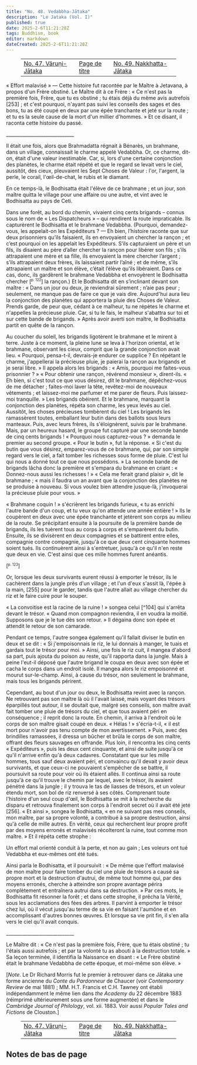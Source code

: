 ```yaml
---
title: "No. 48. Vedabbha-Jātaka"
description: "Le Jataka (Vol. I)"
published: true
date: 2025-2-6T11:21:28Z
tags: Buddhism, book
editor: markdown
dateCreated: 2025-2-6T11:21:28Z
---
```


<figure class="table chapter-navigator">
  <table>
    <tbody>
      <tr>
        <td>
        <a href="/fr/book/Buddhism/The_Jakata_Vol_1/47">
          <span class="mdi mdi-arrow-left-drop-circle"></span><span class="pl-2">No. 47. Vāruṇi-Jātaka</span>
        </a>
        </td>
        <td>
        <a href="/fr/book/Buddhism/The_Jakata_Vol_1">
          <span class="mdi mdi-book-open-variant"></span><span class="pl-2">Page de titre</span>
        </a>
        </td>
        <td>
        <a href="/fr/book/Buddhism/The_Jakata_Vol_1/49">
          <span class="pr-2">No. 49. Nakkhatta-Jātaka</span><span class="mdi mdi-arrow-right-drop-circle"></span>
        </a>
        </td>
      </tr>
    </tbody>
  </table>
</figure>

« Effort malavisé » — Cette histoire fut racontée par le Maître à Jetavana, à propos d'un Frère obstiné. Le Maître dit à ce Frère : « Ce n'est pas la première fois, Frère, que tu es obstiné ; tu étais déjà du même avis autrefois [253] ; et c'est pourquoi, n'ayant pas suivi les conseils des sages et des bons, tu as été coupé en deux par une épée tranchante et jeté sur la route ; et tu es la seule cause de la mort d'un millier d'hommes. » Et ce disant, il raconta cette histoire du passé.

\_\_\_\_\_\_\_\_\_\_\_\_\_\_\_\_\_\_\_\_\_\_\_\_\_\_\_\_\_

Il était une fois, alors que Brahmadatta régnait à Bénarès, un brahmane, dans un village, connaissait le charme appelé Vedabbha. Or, ce charme, dit-on, était d'une valeur inestimable. Car, si, lors d'une certaine conjonction des planètes, le charme était répété et que le regard se levait vers le ciel, aussitôt, des cieux, pleuvaient les Sept Choses de Valeur : l'or, l'argent, la perle, le corail, l'œil-de-chat, le rubis et le diamant.

En ce temps-là, le Bodhisatta était l'élève de ce brahmane ; et un jour, son maître quitta le village pour une affaire ou une autre, et vint avec le Bodhisatta au pays de Ceti.

Dans une forêt, au bord du chemin, vivaient cinq cents brigands – connus sous le nom de « Les Dispatcheurs » – qui rendirent la route impraticable. Ils capturèrent le Bodhisatta et le brahmane Vedabbha. (Pourquoi, demandez-vous, les appelait-on les Expéditeurs ? — Eh bien, l’histoire raconte que sur deux prisonniers qu’ils faisaient, ils en envoyaient un chercher la rançon ; et c’est pourquoi on les appelait les Expéditeurs. S’ils capturaient un père et un fils, ils disaient au père d’aller chercher la rançon pour libérer son fils ; s’ils attrapaient une mère et sa fille, ils envoyaient la mère chercher l’argent ; s’ils attrapaient deux frères, ils laissaient partir l’aîné ; et de même, s’ils attrapaient un maître et son élève, c’était l’élève qu’ils libéraient. Dans ce cas, donc, ils gardèrent le brahmane Vedabbha et envoyèrent le Bodhisatta chercher <span id="p122">[<sup><small>p. 122</small></sup>]</span> la rançon.) Et le Bodhisatta dit en s’inclinant devant son maître : « Dans un jour ou deux, je reviendrai sûrement ; n’aie pas peur ; seulement, ne manque pas de faire ce que je vais dire. Aujourd'hui aura lieu la conjonction des planètes qui apportera la pluie des Choses de Valeur. Prends garde, de peur que, cédant à ce malheur, tu ne répètes le charme et n'appelles la précieuse pluie. Car, si tu le fais, le malheur s'abattra sur toi et sur cette bande de brigands. » Après avoir averti son maître, le Bodhisatta partit en quête de la rançon.

Au coucher du soleil, les brigands ligotèrent le brahmane et le mirent à terre. Juste à ce moment, la pleine lune se leva à l'horizon oriental, et le brahmane, observant les cieux, comprit que la grande conjonction avait lieu. « Pourquoi, pensa-t-il, devrais-je endurer ce supplice ? En répétant le charme, j'appellerai la précieuse pluie, je paierai la rançon aux brigands et je serai libre. » Il appela alors les brigands : « Amis, pourquoi me faites-vous prisonnier ? » « Pour obtenir une rançon, révérend monsieur », dirent-ils. « Eh bien, si c'est tout ce que vous désirez, dit le brahmane, dépêchez-vous de me détacher ; faites-moi laver la tête, revêtez-moi de nouveaux vêtements ; et laissez-moi me parfumer et me parer de fleurs. Puis laissez-moi tranquille. » Les brigands obéirent. Et le brahmane, marquant la conjonction des planètes, répéta son charme, les yeux levés au ciel. Aussitôt, les choses précieuses tombèrent du ciel ! Les brigands les ramassèrent toutes, emballant leur butin dans des ballots sous leurs manteaux. Puis, avec leurs frères, ils s'éloignèrent, suivis par le brahmane. Mais, par un heureux hasard, le groupe fut capturé par une seconde bande de cinq cents brigands ! « Pourquoi nous capturez-vous ? » demanda le premier au second groupe. « Pour le butin », fut la réponse. « Si c'est du butin que vous désirez, emparez-vous de ce brahmane, qui, par son simple regard vers le ciel, a fait tomber les richesses sous forme de pluie. C'est lui qui nous a donné tout ce que nous possédons. » La seconde bande de brigands lâcha donc la première et s'empara du brahmane en criant : « Donnez-nous aussi les richesses ! » « Cela me ferait grand plaisir », dit le brahmane ; « mais il faudra un an avant que la conjonction des planètes ne se produise à nouveau. Si vous voulez bien attendre jusque-là, j'invoquerai la précieuse pluie pour vous. »

« Brahmane coquin ! » s'écrièrent les brigands furieux, « tu as enrichi l'autre bande d'un coup, et tu veux qu'on attende une année entière ! » Ils le coupèrent en deux avec une épée tranchante et jetèrent son corps au milieu de la route. Se précipitant ensuite à la poursuite de la première bande de brigands, ils les tuèrent tous au corps à corps et s'emparèrent du butin. Ensuite, ils se divisèrent en deux compagnies et se battirent entre elles, compagnie contre compagnie, jusqu'à ce que deux cent cinquante hommes soient tués. Ils continuèrent ainsi à s'entretuer, jusqu'à ce qu'il n'en reste que deux en vie. C'est ainsi que ces mille hommes furent anéantis.

<span id="p123">[<sup><small>p. 123</small></sup>]</span>

Or, lorsque les deux survivants eurent réussi à emporter le trésor, ils le cachèrent dans la jungle près d'un village ; et l'un d'eux s'assit là, l'épée à la main, [255] pour le garder, tandis que l'autre allait au village chercher du riz et le faire cuire pour le souper.

« La convoitise est la racine de la ruine ! » songea celui [^104] qui s'arrêta devant le trésor. « Quand mon compagnon reviendra, il en voudra la moitié. Supposons que je le tue dès son retour. » Il dégaina donc son épée et attendit le retour de son camarade.

Pendant ce temps, l'autre songea également qu'il fallait diviser le butin en deux et se dit : « Si j'empoisonnais le riz, le lui donnais à manger, le tuais et gardais tout le trésor pour moi. » Ainsi, une fois le riz cuit, il mangea d'abord sa part, puis ajouta du poison au reste, qu'il rapporta dans la jungle. Mais à peine l'eut-il déposé que l'autre brigand le coupa en deux avec son épée et cacha le corps dans un endroit isolé. Il mangea alors le riz empoisonné et mourut sur-le-champ. Ainsi, à cause du trésor, non seulement le brahmane, mais tous les brigands périrent.

Cependant, au bout d'un jour ou deux, le Bodhisatta revint avec la rançon. Ne retrouvant pas son maître là où il l'avait laissé, mais voyant des trésors éparpillés tout autour, il se doutait que, malgré ses conseils, son maître avait fait tomber une pluie de trésors du ciel, et que tous avaient péri en conséquence ; il reprit donc la route. En chemin, il arriva à l'endroit où le corps de son maître gisait coupé en deux. « Hélas ! » s'écria-t-il, « il est mort pour n'avoir pas tenu compte de mon avertissement. » Puis, avec des brindilles ramassées, il dressa un bûcher et brûla le corps de son maître, offrant des fleurs sauvages en offrande. Plus loin, il rencontra les cinq cents « Expéditeurs », puis les deux cent cinquante, et ainsi de suite jusqu'à ce qu'il n'arrive enfin qu'à deux cadavres. Constatant que sur les mille hommes, tous sauf deux avaient péri, et convaincu qu'il devait y avoir deux survivants, et que ceux-ci ne pouvaient s'empêcher de se battre, il poursuivit sa route pour voir où ils étaient allés. Il continua ainsi sa route jusqu'à ce qu'il trouve le chemin par lequel, avec le trésor, ils avaient pénétré dans la jungle ; il y trouva le tas de liasses de trésors, et un voleur étendu mort, son bol de riz renversé à ses côtés. Comprenant toute l'histoire d'un seul coup d'œil, le Bodhisatta se mit à la recherche du disparu et retrouva finalement son corps à l'endroit secret où il avait été jeté [256]. « Et ainsi », songea le Bodhisatta, « en ne suivant pas mes conseils, mon maître, par sa propre volonté, a contribué à sa propre destruction, ainsi qu'à celle de mille autres. En vérité, ceux qui recherchent leur propre profit par des moyens erronés et malavisés récolteront la ruine, tout comme mon maître. » Et il répéta cette strophe :

Un effort mal orienté conduit à la perte, et non au gain ;
Les voleurs ont tué Vedabbha et eux-mêmes ont été tués.

Ainsi parla le Bodhisatta, et il poursuivit : « De même que l'effort malavisé de mon maître pour faire tomber du ciel une pluie de trésors a causé sa propre mort et la destruction d'autrui, de même tout homme qui, par des moyens erronés, cherche à atteindre son propre avantage périra complètement et entraînera autrui dans sa destruction. » Par ces mots, le Bodhisatta fit résonner la forêt ; et dans cette strophe, il prêcha la Vérité, sous les acclamations des fées des arbres. Il parvint à emporter le trésor chez lui, où il vécut jusqu'au terme de sa vie en faisant l'aumône et en accomplissant d'autres bonnes œuvres. Et lorsque sa vie prit fin, il s'en alla vers le ciel qu'il avait conquis.

\_\_\_\_\_\_\_\_\_\_\_\_\_\_\_\_\_\_\_\_\_\_\_\_\_\_\_\_\_

Le Maître dit : « Ce n'est pas la première fois, Frère, que tu étais obstiné ; tu l'étais aussi autrefois ; et par ta volonté tu as abouti à la destruction totale. » Sa leçon terminée, il identifia la Naissance en disant : « Le Frère obstiné était le brahmane Vedabbha de cette époque, et moi-même son élève. »

\[_Note_. Le Dr Richard Morris fut le premier à retrouver dans ce Jātaka une forme ancienne du _Conte du Pardonneur_ de Chaucer (voir _Contemporary Review_ de mai 1881) ; MM. H.T. Francis et C.H. Tawney ont établi indépendamment le même lien dans _the Academy_ du 22 décembre 1883 (réimprimé ultérieurement sous une forme augmentée) et dans le _Cambridge Journal of Philology_, vol. xii. 1883. Voir aussi _Popular Tales and Fictions_ de Clouston.\]

<figure class="table chapter-navigator">
  <table>
    <tbody>
      <tr>
        <td>
        <a href="/fr/book/Buddhism/The_Jakata_Vol_1/47">
          <span class="mdi mdi-arrow-left-drop-circle"></span><span class="pl-2">No. 47. Vāruṇi-Jātaka</span>
        </a>
        </td>
        <td>
        <a href="/fr/book/Buddhism/The_Jakata_Vol_1">
          <span class="mdi mdi-book-open-variant"></span><span class="pl-2">Page de titre</span>
        </a>
        </td>
        <td>
        <a href="/fr/book/Buddhism/The_Jakata_Vol_1/49">
          <span class="pr-2">No. 49. Nakkhatta-Jātaka</span><span class="mdi mdi-arrow-right-drop-circle"></span>
        </a>
        </td>
      </tr>
    </tbody>
  </table>
</figure>

## Notes de bas de page

[^105]: 123:1 Ou peut-être faudrait-il insérer un point après _eva ti_, les mots « Convoitise..ṛuin » étant traités comme une maxime citée entre parenthèses par l'auteur.